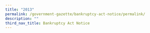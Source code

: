 ```yaml
---
title: "2013"
permalink: /government-gazette/bankruptcy-act-notice/permalink/
description: ""
third_nav_title: Bankruptcy Act Notice
---
```

